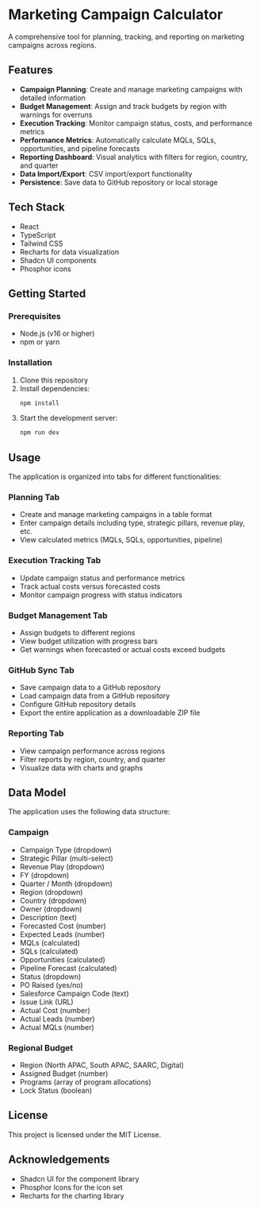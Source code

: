 # Marketing Campaign Calculator

A comprehensive tool for planning, tracking, and reporting on marketing campaigns across regions.

## Features

- **Campaign Planning**: Create and manage marketing campaigns with detailed information
- **Budget Management**: Assign and track budgets by region with warnings for overruns
- **Execution Tracking**: Monitor campaign status, costs, and performance metrics
- **Performance Metrics**: Automatically calculate MQLs, SQLs, opportunities, and pipeline forecasts
- **Reporting Dashboard**: Visual analytics with filters for region, country, and quarter
- **Data Import/Export**: CSV import/export functionality
- **Persistence**: Save data to GitHub repository or local storage

## Tech Stack

- React
- TypeScript
- Tailwind CSS
- Recharts for data visualization
- Shadcn UI components
- Phosphor icons

## Getting Started

### Prerequisites

- Node.js (v16 or higher)
- npm or yarn

### Installation

1. Clone this repository
2. Install dependencies:
   ```bash
   npm install
   ```
3. Start the development server:
   ```bash
   npm run dev
   ```

## Usage

The application is organized into tabs for different functionalities:

### Planning Tab

- Create and manage marketing campaigns in a table format
- Enter campaign details including type, strategic pillars, revenue play, etc.
- View calculated metrics (MQLs, SQLs, opportunities, pipeline)

### Execution Tracking Tab

- Update campaign status and performance metrics
- Track actual costs versus forecasted costs
- Monitor campaign progress with status indicators

### Budget Management Tab

- Assign budgets to different regions
- View budget utilization with progress bars
- Get warnings when forecasted or actual costs exceed budgets

### GitHub Sync Tab

- Save campaign data to a GitHub repository
- Load campaign data from a GitHub repository
- Configure GitHub repository details
- Export the entire application as a downloadable ZIP file

### Reporting Tab

- View campaign performance across regions
- Filter reports by region, country, and quarter
- Visualize data with charts and graphs

## Data Model

The application uses the following data structure:

### Campaign

- Campaign Type (dropdown)
- Strategic Pillar (multi-select)
- Revenue Play (dropdown)
- FY (dropdown)
- Quarter / Month (dropdown)
- Region (dropdown)
- Country (dropdown)
- Owner (dropdown)
- Description (text)
- Forecasted Cost (number)
- Expected Leads (number)
- MQLs (calculated)
- SQLs (calculated)
- Opportunities (calculated)
- Pipeline Forecast (calculated)
- Status (dropdown)
- PO Raised (yes/no)
- Salesforce Campaign Code (text)
- Issue Link (URL)
- Actual Cost (number)
- Actual Leads (number)
- Actual MQLs (number)

### Regional Budget

- Region (North APAC, South APAC, SAARC, Digital)
- Assigned Budget (number)
- Programs (array of program allocations)
- Lock Status (boolean)

## License

This project is licensed under the MIT License.

## Acknowledgements

- Shadcn UI for the component library
- Phosphor Icons for the icon set
- Recharts for the charting library